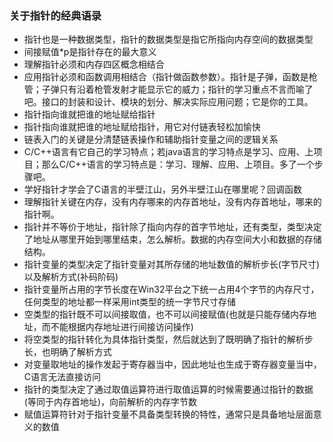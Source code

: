 ### 关于指针的经典语录

- 指针也是一种数据类型，指针的数据类型是指它所指向内存空间的数据类型
- 间接赋值\*p是指针存在的最大意义 
- 理解指针必须和内存四区概念相结合 
- 应用指针必须和函数调用相结合（指针做函数参数）。指针是子弹，函数是枪管；子弹只有沿着枪管发射才能显示它的威力；指针的学习重点不言而喻了吧。接口的封装和设计、模块的划分、解决实际应用问题；它是你的工具。
- 指针指向谁就把谁的地址赋给指针 
- 指针指向谁就把谁的地址赋给指针，用它对付链表轻松加愉快
- 链表入门的关键是分清楚链表操作和辅助指针变量之间的逻辑关系
- C/C++语言有它自己的学习特点；若java语言的学习特点是学习、应用、上项目；那么C/C++语言的学习特点是：学习、理解、应用、上项目。多了一个步骤吧。
- 学好指针才学会了C语言的半壁江山，另外半壁江山在哪里呢？回调函数
- 理解指针关键在内存，没有内存哪来的内存首地址，没有内存首地址，哪来的指针啊。
- 指针并不等价于地址，指针除了指向内存的首字节地址，还有类型，类型决定了地址从哪里开始到哪里结束，怎么解析。数据的内存空间大小和数据的存储结构。
- 指针变量的类型决定了指针变量对其所存储的地址数值的解析步长(字节尺寸)以及解析方式(补码阶码)
- 指针变量所占用的字节长度在Win32平台之下统一占用4个字节的内存尺寸，任何类型的地址都一样采用int类型的统一字节尺寸存储
- 空类型的指针既不可以间接取值，也不可以间接赋值(也就是只能存储内存地址，而不能根据内存地址进行间接访问操作)
- 将空类型的指针转化为具体指针类型，然后就达到了既明确了指针的解析步长，也明确了解析方式
- 对变量取地址的操作发起于寄存器当中，因此地址也生成于寄存器变量当中，C语言无法直接访问
- 指针的类型决定了通过取值运算符进行取值运算的时候需要通过指针的数据(等同于内存首地址)，向前解析的内存字节数
- 赋值运算符针对于指针变量不具备类型转换的特性，通常只是具备地址层面意义的数值